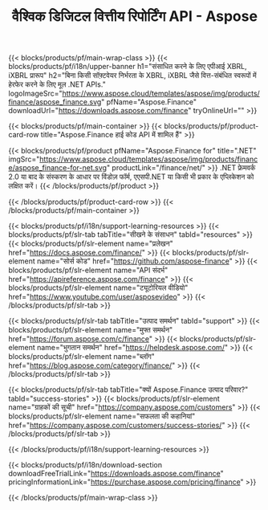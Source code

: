 ﻿---
title: वैश्विक डिजिटल वित्तीय रिपोर्टिंग API - Aspose 
weight: 10
url: /hi/family
description: किसी भी प्लेटफॉर्म पर कंपनियों के लिए फाइलिंग और फंड और लीवरेज के लिए रिपोर्ट तैयार करने में उपयोग किए जाने वाले वित्त-संबंधित प्रारूपों में हेरफेर करने के लिए पुस्तकालय
---
{{< blocks/products/pf/main-wrap-class >}}
{{< blocks/products/pf/i18n/upper-banner h1="संसाधित करने के लिए एपीआई XBRL, iXBRL प्रारूप" h2="बिना किसी सॉफ़्टवेयर निर्भरता के XBRL, iXBRL जैसे वित्त-संबंधित स्वरूपों में हेरफेर करने के लिए मूल .NET APIs." logoImageSrc="https://www.aspose.cloud/templates/aspose/img/products/finance/aspose_finance.svg" pfName="Aspose.Finance" downloadUrl="https://downloads.aspose.com/finance" tryOnlineUrl="" >}}

{{< blocks/products/pf/main-container >}}
{{< blocks/products/pf/product-card-row title="Aspose.Finance हाई कोड API में शामिल हैं" >}}

{{< blocks/products/pf/product pfName="Aspose.Finance for" title=".NET" imgSrc="https://www.aspose.cloud/templates/aspose/img/products/finance/aspose_finance-for-net.svg" productLink="/finance/net/" >}}
.NET फ्रेमवर्क 2.0 या बाद के संस्करण के आधार पर विंडोज़ फॉर्म, एएसपी.NET या किसी भी प्रकार के एप्लिकेशन को लक्षित करें।
{{< /blocks/products/pf/product >}}

{{< /blocks/products/pf/product-card-row >}}
{{< /blocks/products/pf/main-container >}}

{{< blocks/products/pf/i18n/support-learning-resources >}}
{{< blocks/products/pf/slr-tab tabTitle="सीखने के संसाधन" tabId="resources" >}}
{{< blocks/products/pf/slr-element name="प्रलेखन" href="https://docs.aspose.com/finance/" >}}
{{< blocks/products/pf/slr-element name="सोर्स कोड" href="https://github.com/aspose-finance" >}}
{{< blocks/products/pf/slr-element name="API संदर्भ" href="https://apireference.aspose.com/finance" >}}
{{< blocks/products/pf/slr-element name="ट्यूटोरियल वीडियो" href="https://www.youtube.com/user/asposevideo" >}}
{{< /blocks/products/pf/slr-tab >}}

{{< blocks/products/pf/slr-tab tabTitle="उत्पाद समर्थन" tabId="support" >}}
{{< blocks/products/pf/slr-element name="मुफ्त समर्थन" href="https://forum.aspose.com/c/finance" >}}
{{< blocks/products/pf/slr-element name="भुगतान समर्थन" href="https://helpdesk.aspose.com/" >}}
{{< blocks/products/pf/slr-element name="ब्लॉग" href="https://blog.aspose.com/category/finance/" >}}
{{< /blocks/products/pf/slr-tab >}}

{{< blocks/products/pf/slr-tab tabTitle="क्यों Aspose.Finance उत्पाद परिवार?" tabId="success-stories" >}}
{{< blocks/products/pf/slr-element name="ग्राहकों की सूची" href="https://company.aspose.com/customers" >}}
{{< blocks/products/pf/slr-element name="सफलता की कहानियां" href="https://company.aspose.com/customers/success-stories/" >}}
{{< /blocks/products/pf/slr-tab >}}

{{< /blocks/products/pf/i18n/support-learning-resources >}}

{{< blocks/products/pf/i18n/download-section downloadFreeTrialLink="https://downloads.aspose.com/finance" pricingInformationLink="https://purchase.aspose.com/pricing/finance" >}}

{{< /blocks/products/pf/main-wrap-class >}}